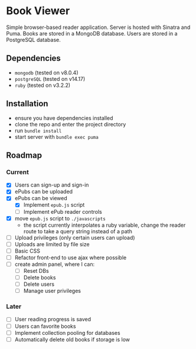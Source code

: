 # Book Viewer

Simple browser-based reader application. Server is hosted with Sinatra and Puma. Books are stored in a MongoDB database. Users are stored in a PostgreSQL database.

## Dependencies

- `mongodb` (tested on v8.0.4)
- `postgreSQL` (tested on v14.17)
- `ruby` (tested on v3.2.2)

## Installation

- ensure you have dependencies installed
- clone the repo and enter the project directory
- run `bundle install`
- start server with `bundle exec puma`

## Roadmap

### Current

- [x] Users can sign-up and sign-in
- [x] ePubs can be uploaded
- [x] ePubs can be viewed
  - [x] Implement `epub.js` script
  - [ ] Implement ePub reader controls
- [x] move `epub.js` script to `./javascripts`
  - the script currently interpolates a ruby variable, change the reader route to take a query string instead of a path
- [ ] Upload privileges (only certain users can upload)
- [ ] Uploads are limited by file size
- [ ] Basic CSS
- [ ] Refactor front-end to use ajax where possible
- [ ] create admin panel, where I can:
  - [ ] Reset DBs
  - [ ] Delete books
  - [ ] Delete users
  - [ ] Manage user privileges

### Later

- [ ] User reading progress is saved
- [ ] Users can favorite books
- [ ] Implement collection pooling for databases
- [ ] Automatically delete old books if storage is low
